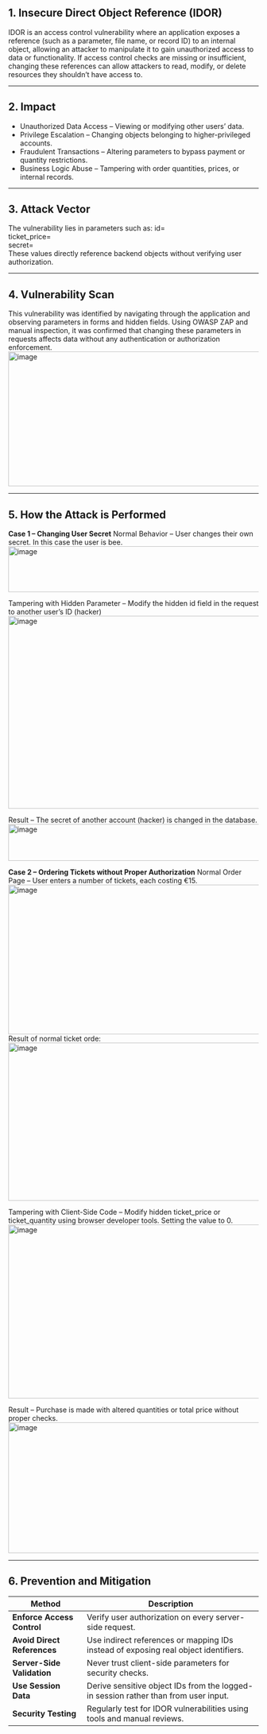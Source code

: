 ## 1. Insecure Direct Object Reference (IDOR)
IDOR is an access control vulnerability where an application exposes a reference (such as a parameter, file name, or record ID) to an internal object, allowing an attacker to manipulate it to gain unauthorized access to data or functionality.
If access control checks are missing or insufficient, changing these references can allow attackers to read, modify, or delete resources they shouldn’t have access to.

---

## 2. Impact
- Unauthorized Data Access – Viewing or modifying other users’ data.
- Privilege Escalation – Changing objects belonging to higher-privileged accounts.
- Fraudulent Transactions – Altering parameters to bypass payment or quantity restrictions.
- Business Logic Abuse – Tampering with order quantities, prices, or internal records.

---

## 3. Attack Vector
The vulnerability lies in parameters such as:
id=  
ticket_price=  
secret=  
These values directly reference backend objects without verifying user authorization.

---

## 4. Vulnerability Scan
This vulnerability was identified by navigating through the application and observing parameters in forms and hidden fields.
Using OWASP ZAP and manual inspection, it was confirmed that changing these parameters in requests affects data without any authentication or authorization enforcement.
<img width="621" height="271" alt="image" src="https://github.com/user-attachments/assets/823c5e55-92df-45c8-a1ea-84eef1918b11" />

---

## 5. How the Attack is Performed
**Case 1 – Changing User Secret**
Normal Behavior – User changes their own secret. In this case the user is bee.
<img width="752" height="92" alt="image" src="https://github.com/user-attachments/assets/dc5fdb8a-8a77-48dc-8fff-bc4487476775" />

Tampering with Hidden Parameter – Modify the hidden id field in the request to another user’s ID (hacker)
<img width="752" height="388" alt="image" src="https://github.com/user-attachments/assets/cd567741-f4dd-4e36-89dc-fc655793cb12" />

Result – The secret of another account (hacker) is changed in the database.
<img width="752" height="74" alt="image" src="https://github.com/user-attachments/assets/08927fa2-001d-4f07-9357-e9a537c664d1" />

**Case 2 – Ordering Tickets without Proper Authorization**
Normal Order Page – User enters a number of tickets, each costing €15.
<img width="752" height="301" alt="image" src="https://github.com/user-attachments/assets/1874a4ea-e46f-4dd6-8ba8-48f32594f7d7" />
Result of normal ticket orde:
<img width="752" height="318" alt="image" src="https://github.com/user-attachments/assets/2f35ede7-1660-4a0a-8e68-5d605e383ebe" />

Tampering with Client-Side Code – Modify hidden ticket_price or ticket_quantity using browser developer tools. Setting the value to 0.
<img width="752" height="350" alt="image" src="https://github.com/user-attachments/assets/7262834f-f67d-454f-9485-8b077b2a1b94" />

Result – Purchase is made with altered quantities or total price without proper checks.
<img width="752" height="263" alt="image" src="https://github.com/user-attachments/assets/d89cd6d5-f1d0-4b58-910c-9439411d8e35" />

---

## 6. Prevention and Mitigation
| Method                  | Description |
|-------------------------|-------------|
| **Enforce Access Control** | Verify user authorization on every server-side request. |
| **Avoid Direct References** | Use indirect references or mapping IDs instead of exposing real object identifiers. |
| **Server-Side Validation**  | Never trust client-side parameters for security checks. |
| **Use Session Data**        | Derive sensitive object IDs from the logged-in session rather than from user input. |
| **Security Testing**        | Regularly test for IDOR vulnerabilities using tools and manual reviews. |


